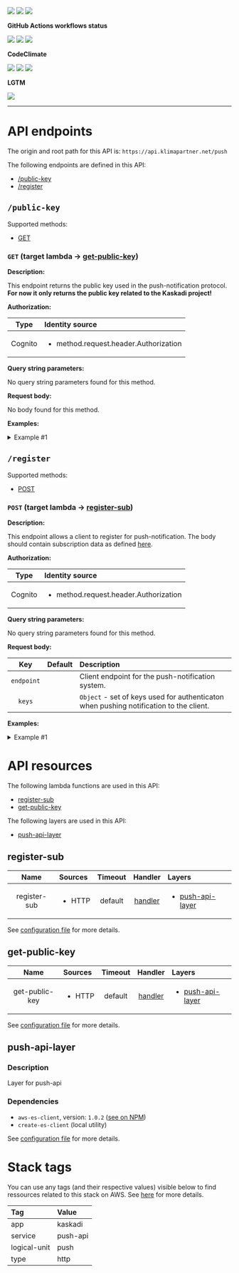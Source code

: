 ![](https://img.shields.io/github/package-json/v/kaskadi/push-api)
![](https://img.shields.io/badge/code--style-standard-blue)
![](https://img.shields.io/github/license/kaskadi/push-api?color=blue)

**GitHub Actions workflows status**

[![](https://img.shields.io/github/workflow/status/kaskadi/push-api/deploy?label=deployed&logo=Amazon%20AWS)](https://github.com/kaskadi/push-api/actions?query=workflow%3Adeploy)
[![](https://img.shields.io/github/workflow/status/kaskadi/push-api/build?label=build&logo=mocha)](https://github.com/kaskadi/push-api/actions?query=workflow%3Abuild)
[![](https://img.shields.io/github/workflow/status/kaskadi/push-api/syntax-check?label=syntax-check&logo=serverless)](https://github.com/kaskadi/push-api/actions?query=workflow%3Asyntax-check)

**CodeClimate**

[![](https://img.shields.io/codeclimate/maintainability/kaskadi/push-api?label=maintainability&logo=Code%20Climate)](https://codeclimate.com/github/kaskadi/push-api)
[![](https://img.shields.io/codeclimate/tech-debt/kaskadi/push-api?label=technical%20debt&logo=Code%20Climate)](https://codeclimate.com/github/kaskadi/push-api)
[![](https://img.shields.io/codeclimate/coverage/kaskadi/push-api?label=test%20coverage&logo=Code%20Climate)](https://codeclimate.com/github/kaskadi/push-api)

**LGTM**

[![](https://img.shields.io/lgtm/grade/javascript/github/kaskadi/push-api?label=code%20quality&logo=LGTM)](https://lgtm.com/projects/g/kaskadi/push-api/?mode=list&logo=LGTM)

<!-- You can add badges inside of this section if you'd like -->

****

<!-- automatically generated documentation will be placed in here -->
# API endpoints

The origin and root path for this API is: `https://api.klimapartner.net/push`

The following endpoints are defined in this API:
- [/public-key](#/public-key)
- [/register](#/register)

## `/public-key` <a name="/public-key"></a>

Supported methods:
- [GET](#public-key-GET)

### `GET` (target lambda → [get-public-key](#get-public-key)) <a name="public-key-GET"></a>

**Description:**

This endpoint returns the public key used in the push-notification protocol. **For now it only returns the public key related to the Kaskadi project!**

**Authorization:**

|   Type  | Identity source                                       |
| :-----: | :---------------------------------------------------- |
| Cognito | <ul><li>method.request.header.Authorization</li></ul> |

**Query string parameters:**

No query string parameters found for this method.

**Request body:**

No body found for this method.

**Examples:**

<details>
<summary>Example #1</summary>

_Request:_

```HTTP
GET https://api.klimapartner.net/push/public-key

Headers:
  Authorization: Bearer COGNITO_ACCESS_TOKEN
```

_Response:_

```HTTP
Status code:
  200

Headers:
  Access-Control-Allow-Origin: *

Body:
  {
    "publicKey": "kaskadi_push_notification_public_key"
  }
```
</details>

## `/register` <a name="/register"></a>

Supported methods:
- [POST](#register-POST)

### `POST` (target lambda → [register-sub](#register-sub)) <a name="register-POST"></a>

**Description:**

This endpoint allows a client to register for push-notification. The body should contain subscription data as defined [here](https://developers.google.com/web/ilt/pwa/introduction-to-push-notifications#how_web_push_works).

**Authorization:**

|   Type  | Identity source                                       |
| :-----: | :---------------------------------------------------- |
| Cognito | <ul><li>method.request.header.Authorization</li></ul> |

**Query string parameters:**

No query string parameters found for this method.

**Request body:**

|     Key    | Default | Description                                                                            |
| :--------: | :-----: | :------------------------------------------------------------------------------------- |
| `endpoint` |         | Client endpoint for the push-notification system.                                      |
|   `keys`   |         | `Object` - set of keys used for authenticaton when pushing notification to the client. |

**Examples:**

<details>
<summary>Example #1</summary>

_Request:_

```HTTP
POST https://api.klimapartner.net/push/register

Headers:
  Authorization: Bearer COGNITO_ACCESS_TOKEN

Body:
  {
    "endpoint": "https://fcm.googleapis.com/fcm/send/dpH5lCsTSSM:APA91bHqjZxM0VImWWqDRN7U0a3AycjUf4O-byuxb_wJsKRaKvV_iKw56s16ekq6FUqoCF7k2nICUpd8fHPxVTgqLunFeVeB9lLCQZyohyAztTH8ZQL9WCxKpA6dvTG_TUIhQUFq_n",
    "keys": {
      "p256dh": "BLQELIDm-6b9Bl07YrEuXJ4BL_YBVQ0dvt9NQGGJxIQidJWHPNa9YrouvcQ9d7_MqzvGS9Alz60SZNCG3qfpk=",
      "auth": "4vQK-SvRAN5eo-8ASlrwA=="
    }
  }
```

_Response:_

```HTTP
Status code:
  201

Headers:
  Access-Control-Allow-Origin: *

Body:
  {
    "message": "Subscriptions successfully registered!"
  }
```
</details>

# API resources

The following lambda functions are used in this API:
- [register-sub](#register-sub)
- [get-public-key](#get-public-key)

The following layers are used in this API:
- [push-api-layer](#push-api-layer)

## register-sub <a name="register-sub"></a>

|     Name     | Sources                | Timeout |                      Handler                      | Layers                                              |
| :----------: | :--------------------- | :-----: | :-----------------------------------------------: | :-------------------------------------------------- |
| register-sub | <ul><li>HTTP</li></ul> | default | [handler](./lambdas/register-sub/register-sub.js) | <ul><li>[push-api-layer](#push-api-layer)</li></ul> |

See [configuration file](./serverless.yml) for more details.

## get-public-key <a name="get-public-key"></a>

|      Name      | Sources                | Timeout |                      Handler                      | Layers                                              |
| :------------: | :--------------------- | :-----: | :-----------------------------------------------: | :-------------------------------------------------- |
| get-public-key | <ul><li>HTTP</li></ul> | default | [handler](./lambdas/public-key/get-public-key.js) | <ul><li>[push-api-layer](#push-api-layer)</li></ul> |

See [configuration file](./serverless.yml) for more details.

## push-api-layer <a name="push-api-layer"></a>

### Description

Layer for push-api

### Dependencies

- `aws-es-client`, version: `1.0.2` ([see on NPM](https://www.npmjs.com/package/aws-es-client))
- `create-es-client` (local utility)

See [configuration file](./serverless.yml) for more details.

# Stack tags

You can use any tags (and their respective values) visible below to find ressources related to this stack on AWS. See [here](https://docs.amazonaws.cn/en_us/AWSCloudFormation/latest/UserGuide/aws-properties-resource-tags.html) for more details.

| Tag          | Value    |
| :----------- | :------- |
| app          | kaskadi  |
| service      | push-api |
| logical-unit | push     |
| type         | http     |
<!-- automatically generated documentation will be placed in here -->

<!-- You can customize this template as you'd like! -->